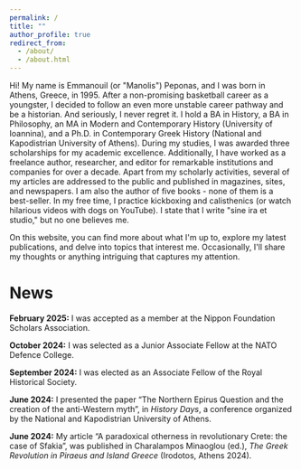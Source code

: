```yaml
---
permalink: /
title: ""
author_profile: true
redirect_from: 
  - /about/
  - /about.html
---
```

Hi! My name is Emmanouil (or "Manolis") Peponas, and I was born in Athens, Greece, in 1995. After a non-promising basketball career as a youngster, I decided to follow an even more unstable career pathway and be a historian. And seriously, I never regret it. 
I hold a BA in History, a BA in Philosophy, an MA in Modern and Contemporary History (University of Ioannina), and a Ph.D. in Contemporary Greek History (National and Kapodistrian University of Athens). During my studies, I was awarded three scholarships for my academic excellence. Additionally, I have worked as a freelance author, researcher, and editor for remarkable institutions and companies for over a decade. Apart from my scholarly activities, several of my articles are addressed to the public and published in magazines, sites, and newspapers. I am also the author of five books - none of them is a best-seller.
In my free time, I practice kickboxing and calisthenics (or watch hilarious videos with dogs on YouTube). 
I state that I write "sine ira et studio," but no one believes me.  

On this website, you can find more about what I'm up to, explore my latest publications, and delve into topics that interest me. Occasionally, I'll share my thoughts or anything intriguing that captures my attention.  


News
======
**February 2025:**	I was accepted as a member at the Nippon Foundation Scholars Association.

**October 2024:**	I was selected as a Junior Associate Fellow at the NATO Defence College.

**September 2024:**	I was elected as an Associate Fellow of the Royal Historical Society.

**June 2024:**	I presented the paper “The Northern Epirus Question and the creation of the anti-Western myth”, in _History Days_, a conference organized by the National and Kapodistrian University of Athens.

**June 2024:** My article “A paradoxical otherness in revolutionary Crete: the case of Sfakia”, was published in Charalampos Minaoglou (ed.), _The Greek Revolution in Piraeus and Island Greece_ (Irodotos, Athens 2024).
